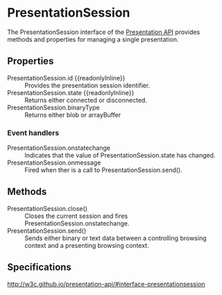 # PresentationSession

The PresentationSession interface of the [Presentation API](Presentation_API.md) provides methods and properties for managing a single presentation.

## Properties

<dl>
  <dt>PresentationSession.id {{readonlyInline}}</dt>
  <dd>Provides the presentation session identifier.</dd>
  <dt>PresentationSession.state {{readonlyInline}}</dt>
  <dd>Returns either connected or disconnected.</dd>
  <dt>PresentationSession.binaryType</dt>
  <dd>Returns either blob or arrayBuffer</dd>
</dl>

### Event handlers

<dl>
  <dt>PresentationSession.onstatechange</dt>
  <dd>Indicates that the value of PresentationSession.state has changed.</dd>
  <dt>PresentationSession.onmessage</dt>
  <dd>Fired when ther is a call to PresentationSession.send(). </dd>
</dl>

## Methods

<dl>
  <dt>PresentationSession.close()</dt>
  <dd>Closes the current session and fires PresentationSession.onstatechange.</dd>
  <dt>PresentationSession.send()</dt>
  <dd>Sends either binary or text data between a controlling browsing context and a presenting browsing context.</dd>
</dl>

## Specifications

<http://w3c.github.io/presentation-api/#interface-presentationsession>
